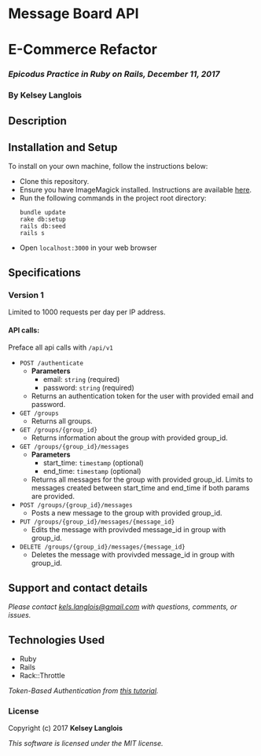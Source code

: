 # Message Board API

# E-Commerce Refactor

### _Epicodus Practice in Ruby on Rails, December 11, 2017_

### By Kelsey Langlois

## Description

## Installation and Setup

To install on your own machine, follow the instructions below:

* Clone this repository.
* Ensure you have ImageMagick installed. Instructions are available [here](https://github.com/thoughtbot/paperclip#image-processor).
* Run the following commands in the project root directory:
  ```
  bundle update
  rake db:setup
  rails db:seed
  rails s
  ```
* Open ```localhost:3000``` in your web browser

## Specifications

### Version 1

Limited to 1000 requests per day per IP address.

#### API calls:

Preface all api calls with ```/api/v1```
* ```POST /authenticate```
  * **Parameters**
    * email: ```string``` (required)
    * password: ```string``` (required)
  * Returns an authentication token for the user with provided email and password.
* ```GET /groups```
  * Returns all groups.
* ```GET /groups/{group_id}```
  * Returns information about the group with provided group_id.
* ```GET /groups/{group_id}/messages```
  * **Parameters**
    * start_time: ```timestamp``` (optional)
    * end_time: ```timestamp``` (optional)
  * Returns all messages for the group with provided group_id. Limits to messages created between start_time and end_time if both params are provided.
* ```POST /groups/{group_id}/messages```
  * Posts a new message to the group with provided group_id.
* ```PUT /groups/{group_id}/messages/{message_id}```
  * Edits the message with provivded message_id in group with group_id.
* ```DELETE /groups/{group_id}/messages/{message_id}```
  * Deletes the message with provivded message_id in group with group_id.

## Support and contact details

_Please contact [kels.langlois@gmail.com](mailto:kels.langlois@gmail.com) with questions, comments, or issues._

## Technologies Used

* Ruby
* Rails
* Rack::Throttle

_Token-Based Authentication from [this tutorial](https://www.pluralsight.com/guides/ruby-ruby-on-rails/token-based-authentication-with-ruby-on-rails-5-api)._

### License

Copyright (c) 2017 **Kelsey Langlois**

*This software is licensed under the MIT license.*
